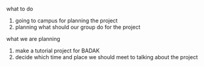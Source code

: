 what to do
1. going to campus for planning the project
2. planning what should our group do for the project

what we are planning 
1. make a tutorial project for BADAK
2. decide which time and place we should meet to talking about the project
